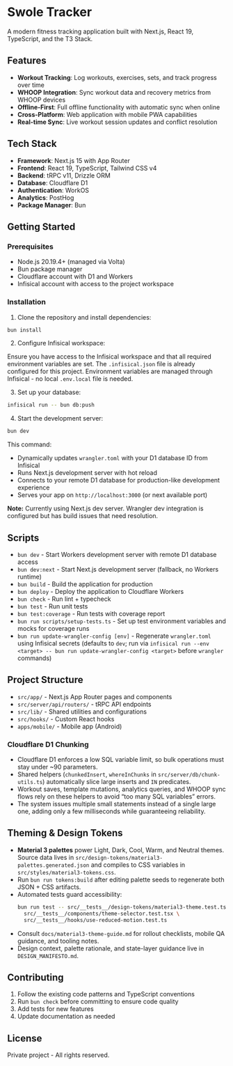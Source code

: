 # Swole Tracker

A modern fitness tracking application built with Next.js, React 19, TypeScript, and the T3 Stack.

## Features

- **Workout Tracking**: Log workouts, exercises, sets, and track progress over time
- **WHOOP Integration**: Sync workout data and recovery metrics from WHOOP devices
- **Offline-First**: Full offline functionality with automatic sync when online
- **Cross-Platform**: Web application with mobile PWA capabilities
- **Real-time Sync**: Live workout session updates and conflict resolution

## Tech Stack

- **Framework**: Next.js 15 with App Router
- **Frontend**: React 19, TypeScript, Tailwind CSS v4
- **Backend**: tRPC v11, Drizzle ORM
- **Database**: Cloudflare D1
- **Authentication**: WorkOS
- **Analytics**: PostHog
- **Package Manager**: Bun

## Getting Started

### Prerequisites

- Node.js 20.19.4+ (managed via Volta)
- Bun package manager
- Cloudflare account with D1 and Workers
- Infisical account with access to the project workspace

### Installation

1. Clone the repository and install dependencies:

```bash
bun install
```

2. Configure Infisical workspace:

Ensure you have access to the Infisical workspace and that all required environment variables are set. The `.infisical.json` file is already configured for this project. Environment variables are managed through Infisical - no local `.env.local` file is needed.

3. Set up your database:

```bash
infisical run -- bun db:push
```

4. Start the development server:

```bash
bun dev
```

This command:

- Dynamically updates `wrangler.toml` with your D1 database ID from Infisical
- Runs Next.js development server with hot reload
- Connects to your remote D1 database for production-like development experience
- Serves your app on `http://localhost:3000` (or next available port)

**Note:** Currently using Next.js dev server. Wrangler dev integration is configured but has build issues that need resolution.

## Scripts

- `bun dev` - Start Workers development server with remote D1 database access
- `bun dev:next` - Start Next.js development server (fallback, no Workers runtime)
- `bun build` - Build the application for production
- `bun deploy` - Deploy the application to Cloudflare Workers
- `bun check` - Run lint + typecheck
- `bun test` - Run unit tests
- `bun test:coverage` - Run tests with coverage report
- `bun run scripts/setup-tests.ts` - Set up test environment variables and mocks for coverage runs
- `bun run update-wrangler-config [env]` - Regenerate `wrangler.toml` using Infisical secrets (defaults to `dev`; run via `infisical run --env <target> -- bun run update-wrangler-config <target>` before `wrangler` commands)

## Project Structure

- `src/app/` - Next.js App Router pages and components
- `src/server/api/routers/` - tRPC API endpoints
- `src/lib/` - Shared utilities and configurations
- `src/hooks/` - Custom React hooks
- `apps/mobile/` - Mobile app (Android)

### Cloudflare D1 Chunking

- Cloudflare D1 enforces a low SQL variable limit, so bulk operations must stay under ~90 parameters.
- Shared helpers (`chunkedInsert`, `whereInChunks` in `src/server/db/chunk-utils.ts`) automatically slice large inserts and `IN` predicates.
- Workout saves, template mutations, analytics queries, and WHOOP sync flows rely on these helpers to avoid “too many SQL variables” errors.
- The system issues multiple small statements instead of a single large one, adding only a few milliseconds while guaranteeing reliability.

## Theming & Design Tokens

- **Material 3 palettes** power Light, Dark, Cool, Warm, and Neutral themes. Source data lives in `src/design-tokens/material3-palettes.generated.json` and compiles to CSS variables in `src/styles/material3-tokens.css`.
- Run `bun run tokens:build` after editing palette seeds to regenerate both JSON + CSS artifacts.
- Automated tests guard accessibility:
  ```bash
  bun run test -- src/__tests__/design-tokens/material3-theme.test.ts \
    src/__tests__/components/theme-selector.test.tsx \
    src/__tests__/hooks/use-reduced-motion.test.ts
  ```
- Consult `docs/material3-theme-guide.md` for rollout checklists, mobile QA guidance, and tooling notes.
- Design context, palette rationale, and state-layer guidance live in `DESIGN_MANIFESTO.md`.

## Contributing

1. Follow the existing code patterns and TypeScript conventions
2. Run `bun check` before committing to ensure code quality
3. Add tests for new features
4. Update documentation as needed

## License

Private project - All rights reserved.
